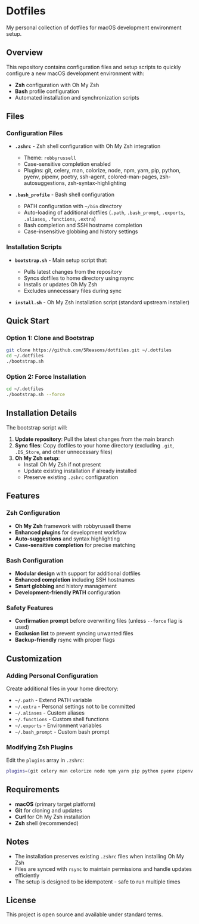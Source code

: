 # Dotfiles

My personal collection of dotfiles for macOS development environment setup.

## Overview

This repository contains configuration files and setup scripts to quickly configure a new macOS development environment with:

- **Zsh** configuration with Oh My Zsh
- **Bash** profile configuration
- Automated installation and synchronization scripts

## Files

### Configuration Files

- **`.zshrc`** - Zsh shell configuration with Oh My Zsh integration
  - Theme: `robbyrussell`
  - Case-sensitive completion enabled
  - Plugins: git, celery, man, colorize, node, npm, yarn, pip, python, pyenv, pipenv, poetry, ssh-agent, colored-man-pages, zsh-autosuggestions, zsh-syntax-highlighting

- **`.bash_profile`** - Bash shell configuration
  - PATH configuration with `~/bin` directory
  - Auto-loading of additional dotfiles (`.path`, `.bash_prompt`, `.exports`, `.aliases`, `.functions`, `.extra`)
  - Bash completion and SSH hostname completion
  - Case-insensitive globbing and history settings

### Installation Scripts

- **`bootstrap.sh`** - Main setup script that:
  - Pulls latest changes from the repository
  - Syncs dotfiles to home directory using rsync
  - Installs or updates Oh My Zsh
  - Excludes unnecessary files during sync

- **`install.sh`** - Oh My Zsh installation script (standard upstream installer)

## Quick Start

### Option 1: Clone and Bootstrap

```bash
git clone https://github.com/5Reasons/dotfiles.git ~/.dotfiles
cd ~/.dotfiles
./bootstrap.sh
```

### Option 2: Force Installation

```bash
cd ~/.dotfiles
./bootstrap.sh --force
```

## Installation Details

The bootstrap script will:

1. **Update repository**: Pull the latest changes from the main branch
2. **Sync files**: Copy dotfiles to your home directory (excluding `.git`, `.DS_Store`, and other unnecessary files)
3. **Oh My Zsh setup**:
   - Install Oh My Zsh if not present
   - Update existing installation if already installed
   - Preserve existing `.zshrc` configuration

## Features

### Zsh Configuration

- **Oh My Zsh** framework with robbyrussell theme
- **Enhanced plugins** for development workflow
- **Auto-suggestions** and syntax highlighting
- **Case-sensitive completion** for precise matching

### Bash Configuration

- **Modular design** with support for additional dotfiles
- **Enhanced completion** including SSH hostnames
- **Smart globbing** and history management
- **Development-friendly PATH** configuration

### Safety Features

- **Confirmation prompt** before overwriting files (unless `--force` flag is used)
- **Exclusion list** to prevent syncing unwanted files
- **Backup-friendly** rsync with proper flags

## Customization

### Adding Personal Configuration

Create additional files in your home directory:

- `~/.path` - Extend PATH variable
- `~/.extra` - Personal settings not to be committed
- `~/.aliases` - Custom aliases
- `~/.functions` - Custom shell functions
- `~/.exports` - Environment variables
- `~/.bash_prompt` - Custom bash prompt

### Modifying Zsh Plugins

Edit the `plugins` array in `.zshrc`:

```bash
plugins=(git celery man colorize node npm yarn pip python pyenv pipenv poetry ssh-agent colored-man-pages zsh-autosuggestions zsh-syntax-highlighting)
```

## Requirements

- **macOS** (primary target platform)
- **Git** for cloning and updates
- **Curl** for Oh My Zsh installation
- **Zsh** shell (recommended)

## Notes

- The installation preserves existing `.zshrc` files when installing Oh My Zsh
- Files are synced with `rsync` to maintain permissions and handle updates efficiently
- The setup is designed to be idempotent - safe to run multiple times

## License

This project is open source and available under standard terms.
